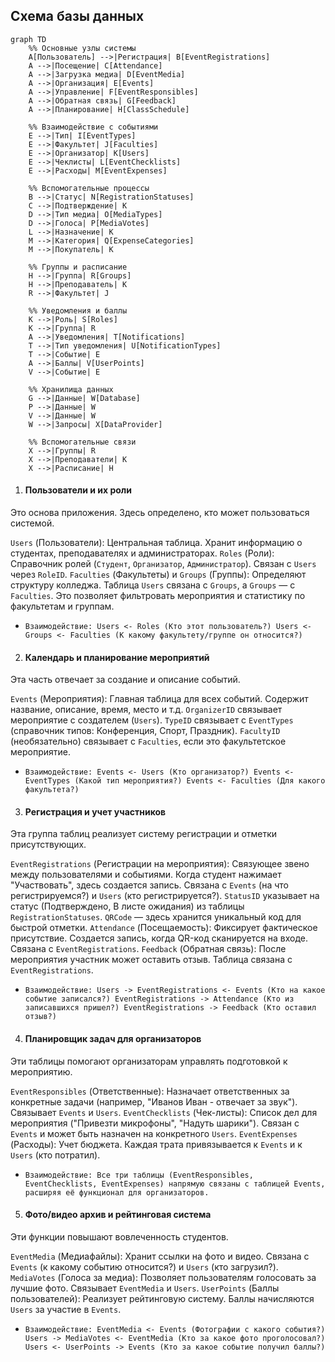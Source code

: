 ## Схема базы данных

```mermaid
graph TD
    %% Основные узлы системы
    A[Пользователь] -->|Регистрация| B[EventRegistrations]
    A -->|Посещение| C[Attendance]
    A -->|Загрузка медиа| D[EventMedia]
    A -->|Организация| E[Events]
    A -->|Управление| F[EventResponsibles]
    A -->|Обратная связь| G[Feedback]
    A -->|Планирование| H[ClassSchedule]
    
    %% Взаимодействие с событиями
    E -->|Тип| I[EventTypes]
    E -->|Факультет| J[Faculties]
    E -->|Организатор| K[Users]
    E -->|Чеклисты| L[EventChecklists]
    E -->|Расходы| M[EventExpenses]
    
    %% Вспомогательные процессы
    B -->|Статус| N[RegistrationStatuses]
    C -->|Подтверждение| K
    D -->|Тип медиа| O[MediaTypes]
    D -->|Голоса| P[MediaVotes]
    L -->|Назначение| K
    M -->|Категория| Q[ExpenseCategories]
    M -->|Покупатель| K
    
    %% Группы и расписание
    H -->|Группа| R[Groups]
    H -->|Преподаватель| K
    R -->|Факультет| J
    
    %% Уведомления и баллы
    K -->|Роль| S[Roles]
    K -->|Группа| R
    A -->|Уведомления| T[Notifications]
    T -->|Тип уведомления| U[NotificationTypes]
    T -->|Событие| E
    A -->|Баллы| V[UserPoints]
    V -->|Событие| E
    
    %% Хранилища данных
    G -->|Данные| W[Database]
    P -->|Данные| W
    V -->|Данные| W
    W -->|Запросы| X[DataProvider]
    
    %% Вспомогательные связи
    X -->|Группы| R
    X -->|Преподаватели| K
    X -->|Расписание| H
```

1. #### Пользователи и их роли

Это основа приложения. Здесь определено, кто может пользоваться системой.

`Users` (Пользователи): Центральная таблица. Хранит информацию о студентах, преподавателях и администраторах.
`Roles` (Роли): Справочник ролей (`Студент`, `Организатор`, `Администратор`). Связан с `Users` через `RoleID`.
`Faculties` (Факультеты) и `Groups` (Группы): Определяют структуру колледжа. Таблица `Users` связана с `Groups`, а `Groups` — с `Faculties`.
Это позволяет фильтровать мероприятия и статистику по факультетам и группам.
- `Взаимодействие: Users <- Roles (Кто этот пользователь?) Users <- Groups <- Faculties (К какому факультету/группе он относится?)`

2. #### Календарь и планирование мероприятий

Эта часть отвечает за создание и описание событий.

`Events` (Мероприятия): Главная таблица для всех событий. Содержит название, описание, время, место и т.д.
`OrganizerID` связывает мероприятие с создателем (`Users`).
`TypeID` связывает с `EventTypes` (справочник типов: Конференция, Спорт, Праздник).
`FacultyID` (необязательно) связывает с `Faculties`, если это факультетское мероприятие.
- `Взаимодействие: Events <- Users (Кто организатор?) Events <- EventTypes (Какой тип мероприятия?) Events <- Faculties (Для какого факультета?)`

3. #### Регистрация и учет участников

Эта группа таблиц реализует систему регистрации и отметки присутствующих.

`EventRegistrations` (Регистрации на мероприятия): Связующее звено между пользователями и событиями. Когда студент нажимает "Участвовать", здесь создается запись.
Связана с `Events` (на что регистрируемся?) и `Users` (кто регистрируется?).
`StatusID` указывает на статус (Подтверждено, В листе ожидания) из таблицы `RegistrationStatuses`.
`QRCode` — здесь хранится уникальный код для быстрой отметки.
`Attendance` (Посещаемость): Фиксирует фактическое присутствие.
Создается запись, когда QR-код сканируется на входе. Связана с `EventRegistrations`.
`Feedback` (Обратная связь): После мероприятия участник может оставить отзыв. Таблица связана с `EventRegistrations`.
- `Взаимодействие: Users -> EventRegistrations <- Events (Кто на какое событие записался?) EventRegistrations -> Attendance (Кто из записавшихся пришел?) EventRegistrations -> Feedback (Кто оставил отзыв?)`

4. #### Планировщик задач для организаторов

Эти таблицы помогают организаторам управлять подготовкой к мероприятию.

`EventResponsibles` (Ответственные): Назначает ответственных за конкретные задачи (например, "Иванов Иван - отвечает за звук"). Связывает `Events` и `Users`.
`EventChecklists` (Чек-листы): Список дел для мероприятия ("Привезти микрофоны", "Надуть шарики"). Связан с `Events` и может быть назначен на конкретного `Users`.
`EventExpenses` (Расходы): Учет бюджета. Каждая трата привязывается к `Events` и к `Users` (кто потратил).
- `Взаимодействие: Все три таблицы (EventResponsibles, EventChecklists, EventExpenses) напрямую связаны с таблицей Events, расширяя её функционал для организаторов.`

5. #### Фото/видео архив и рейтинговая система

Эти функции повышают вовлеченность студентов.

`EventMedia` (Медиафайлы): Хранит ссылки на фото и видео.
Связана с `Events` (к какому событию относится?) и `Users` (кто загрузил?).
`MediaVotes` (Голоса за медиа): Позволяет пользователям голосовать за лучшие фото. Связывает `EventMedia` и `Users`.
`UserPoints` (Баллы пользователей): Реализует рейтинговую систему.
Баллы начисляются `Users` за участие в `Events`.
- `Взаимодействие: EventMedia <- Events (Фотографии с какого события?) Users -> MediaVotes <- EventMedia (Кто за какое фото проголосовал?) Users <- UserPoints -> Events (Кто за какое событие получил баллы?)`

